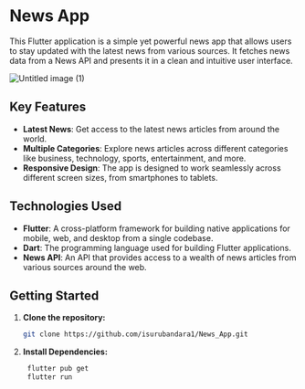 # News App

This Flutter application is a simple yet powerful news app that allows users to stay updated with the latest news from various sources. It fetches news data from a News API and presents it in a clean and intuitive user interface.

![Untitled image (1)](https://github.com/user-attachments/assets/c47cbb77-7658-46ac-bebf-b30197165438)

## Key Features

- **Latest News**: Get access to the latest news articles from around the world.
- **Multiple Categories**: Explore news articles across different categories like business, technology, sports, entertainment, and more.
- **Responsive Design**: The app is designed to work seamlessly across different screen sizes, from smartphones to tablets.

## Technologies Used

- **Flutter**: A cross-platform framework for building native applications for mobile, web, and desktop from a single codebase.
- **Dart**: The programming language used for building Flutter applications.
- **News API**: An API that provides access to a wealth of news articles from various sources around the web.

## Getting Started

1. **Clone the repository:**

   ```bash
   git clone https://github.com/isurubandara1/News_App.git
   
2. **Install Dependencies:**

   ```bash
    flutter pub get
    flutter run 
   
